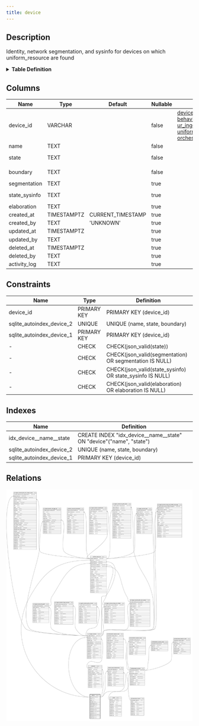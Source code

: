 ```yaml
---
title: device
---
```


## Description

Identity, network segmentation, and sysinfo for devices on which
uniform_resource are found

<details>
<summary><strong>Table Definition</strong></summary>

```sql
CREATE TABLE "device" (
    "device_id" VARCHAR PRIMARY KEY NOT NULL,
    "name" TEXT NOT NULL,
    "state" TEXT CHECK(json_valid(state)) NOT NULL,
    "boundary" TEXT NOT NULL,
    "segmentation" TEXT CHECK(json_valid(segmentation) OR segmentation IS NULL),
    "state_sysinfo" TEXT CHECK(json_valid(state_sysinfo) OR state_sysinfo IS NULL),
    "elaboration" TEXT CHECK(json_valid(elaboration) OR elaboration IS NULL),
    "created_at" TIMESTAMPTZ DEFAULT CURRENT_TIMESTAMP,
    "created_by" TEXT DEFAULT 'UNKNOWN',
    "updated_at" TIMESTAMPTZ,
    "updated_by" TEXT,
    "deleted_at" TIMESTAMPTZ,
    "deleted_by" TEXT,
    "activity_log" TEXT,
    UNIQUE("name", "state", "boundary")
)
```

</details>

## Columns

| Name          | Type        | Default           | Nullable | Children                                                                                                                                                                                                                                                                                                                                                                                                                                | Comment                                                                                          |
| ------------- | ----------- | ----------------- | -------- | --------------------------------------------------------------------------------------------------------------------------------------------------------------------------------------------------------------------------------------------------------------------------------------------------------------------------------------------------------------------------------------------------------------------------------------- | ------------------------------------------------------------------------------------------------ |
| device_id     | VARCHAR     |                   | false    | [device_party_relationship](/surveilr/reference/db/surveilr-state-schema/device_party_relationship) [behavior](/surveilr/reference/db/surveilr-state-schema/behavior) [ur_ingest_session](/surveilr/reference/db/surveilr-state-schema/ur_ingest_session) [uniform_resource](/surveilr/reference/db/surveilr-state-schema/uniform_resource) [orchestration_session](/surveilr/reference/db/surveilr-state-schema/orchestration_session) | {"isSqlDomainZodDescrMeta":true,"isVarChar":true}                                                |
| name          | TEXT        |                   | false    |                                                                                                                                                                                                                                                                                                                                                                                                                                         | unique device identifier (defaults to hostname)                                                  |
| state         | TEXT        |                   | false    |                                                                                                                                                                                                                                                                                                                                                                                                                                         | should be "SINGLETON" if only one state is allowed, or other tags if multiple states are allowed |
| boundary      | TEXT        |                   | false    |                                                                                                                                                                                                                                                                                                                                                                                                                                         | can be IP address, VLAN, or any other device name differentiator                                 |
| segmentation  | TEXT        |                   | true     |                                                                                                                                                                                                                                                                                                                                                                                                                                         | zero trust or other network segmentation                                                         |
| state_sysinfo | TEXT        |                   | true     |                                                                                                                                                                                                                                                                                                                                                                                                                                         | any sysinfo or other state data that is specific to this device (mutable)                        |
| elaboration   | TEXT        |                   | true     |                                                                                                                                                                                                                                                                                                                                                                                                                                         | any elaboration needed for the device (mutable)                                                  |
| created_at    | TIMESTAMPTZ | CURRENT_TIMESTAMP | true     |                                                                                                                                                                                                                                                                                                                                                                                                                                         |                                                                                                  |
| created_by    | TEXT        | 'UNKNOWN'         | true     |                                                                                                                                                                                                                                                                                                                                                                                                                                         |                                                                                                  |
| updated_at    | TIMESTAMPTZ |                   | true     |                                                                                                                                                                                                                                                                                                                                                                                                                                         |                                                                                                  |
| updated_by    | TEXT        |                   | true     |                                                                                                                                                                                                                                                                                                                                                                                                                                         |                                                                                                  |
| deleted_at    | TIMESTAMPTZ |                   | true     |                                                                                                                                                                                                                                                                                                                                                                                                                                         |                                                                                                  |
| deleted_by    | TEXT        |                   | true     |                                                                                                                                                                                                                                                                                                                                                                                                                                         |                                                                                                  |
| activity_log  | TEXT        |                   | true     |                                                                                                                                                                                                                                                                                                                                                                                                                                         | {"isSqlDomainZodDescrMeta":true,"isJsonSqlDomain":true}                                          |

## Constraints

| Name                      | Type        | Definition                                                |
| ------------------------- | ----------- | --------------------------------------------------------- |
| device_id                 | PRIMARY KEY | PRIMARY KEY (device_id)                                   |
| sqlite_autoindex_device_2 | UNIQUE      | UNIQUE (name, state, boundary)                            |
| sqlite_autoindex_device_1 | PRIMARY KEY | PRIMARY KEY (device_id)                                   |
| -                         | CHECK       | CHECK(json_valid(state))                                  |
| -                         | CHECK       | CHECK(json_valid(segmentation) OR segmentation IS NULL)   |
| -                         | CHECK       | CHECK(json_valid(state_sysinfo) OR state_sysinfo IS NULL) |
| -                         | CHECK       | CHECK(json_valid(elaboration) OR elaboration IS NULL)     |

## Indexes

| Name                      | Definition                                                          |
| ------------------------- | ------------------------------------------------------------------- |
| idx_device__name__state   | CREATE INDEX "idx_device__name__state" ON "device"("name", "state") |
| sqlite_autoindex_device_2 | UNIQUE (name, state, boundary)                                      |
| sqlite_autoindex_device_1 | PRIMARY KEY (device_id)                                             |

## Relations

![er](../../../../../assets/device.svg)
